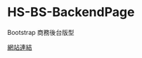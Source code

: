 # HS-BS-BackendPage

<p>Bootstrap 商務後台版型</p>

<p><a href="https://calvin-edoc.github.io/HS-BS-BackendPage/" rel="nofollow">網站連結</a></p>
